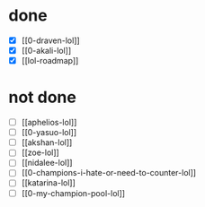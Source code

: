 # done
- [x] [[0-draven-lol]]
- [x] [[0-akali-lol]]
- [x] [[lol-roadmap]]
# not done
- [ ] [[aphelios-lol]]
- [ ] [[0-yasuo-lol]]
- [ ] [[akshan-lol]]
- [ ] [[zoe-lol]]
- [ ] [[nidalee-lol]]
- [ ] [[0-champions-i-hate-or-need-to-counter-lol]]
- [ ] [[katarina-lol]]
- [ ] [[0-my-champion-pool-lol]]